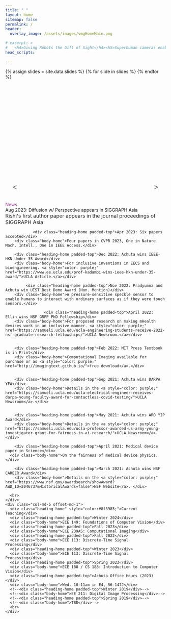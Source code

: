 ```yaml
---
title: " "
layout: home
sitemap: false
permalink: /
header:
  overlay_image: /assets/images/vmgHomeMain.png

# excerpt: >
#   <h4>Giving Robots the Gift of Sight</h4><h5>Superhuman cameras enable superhuman robotics,<br>advancing cyberphysical systems and digital health</h5>
head_scripts:

---
```

<main role="main" class="container-fluid">
  <div class="row slideshow">
    {% assign slides = site.data.slides %}
    {% for slide in slides %}
    <div class="col-12 p-0 slide">
      <img src="{{ slide.image_link }}" class="img-fluid">
      <div class="over-text d-none d-md-none d-lg-block">
        <div class="heading">{{ slide.title }}</div>
        <div class="body-home">{{ slide.text_line1 }}</div>
        <div class="body-home">{{ slide.text_line2 }}</div>
      </div>
    </div>
    {% endfor %}
    <!-- Navigation Arrows -->
    <div id="prevArrow" class="arrow arrow-left">&lt;</div>
    <div id="nextArrow" class="arrow arrow-right">&gt;</div>
  </div>
</main>


<style>
  /* CSS for slideshow */
  .slideshow {
    position: relative;
    height: 400px; /* Adjust height as per your image dimensions */
    overflow: hidden;
  }
  
  .slide {
    position: absolute;
    left: 0;
    top: 0;
    opacity: 0;
    transition: opacity 1s ease-in-out;
    width: 100%;
    margin: 0; /* Ensure no margin */
    padding: 0; /* Ensure no padding */
  }

  .slide.active {
    opacity: 1;
  }
  
  /* Additional styling for overlay text */
  .over-text {
    position: absolute;
    bottom: 20px;
    left: 60px;
    color: white;
    background-color: rgba(0, 0, 0, 0.5);
    padding: 10px;
    max-width: 510px;
  }
  
  .heading {
    font-size: 24px;
    font-weight: bold;
    margin-bottom: 5px;
  }
  
  .body-home {
    font-size: 16px;
  }

  .img-fluid {
    width: 100%;
    height: auto;
  }

 .arrow-left {
  position: absolute;
  bottom: 20px; 
  left: 20px; 
  width: 20px;
  height: 20px; 
  color:  #666262;
  font-size: 24px; 
  text-align: center;
  line-height: 20px; 
  cursor: pointer;
  z-index: 1000; 
}

.arrow-right {
  position: absolute;
  bottom: 20px; 
  right: 20px;
  width: 20px; 
  height: 20px;
  color:#666262 ;
  font-size: 24px; 
  text-align: center;
  line-height: 20px; 
  cursor: pointer;
  z-index: 1000; /* Ensure arrows are above slides */
}

</style>

<script>
document.addEventListener("DOMContentLoaded", function() {
  const slides = document.querySelectorAll(".slide");
  let currentSlide = 0;

  // Show first slide
  slides[currentSlide].classList.add("active");

  // Function to show next slide
  function nextSlide() {
    slides[currentSlide].classList.remove("active");
    currentSlide = (currentSlide + 1) % slides.length;
    slides[currentSlide].classList.add("active");
  }

  // Function to show previous slide
  function prevSlide() {
    slides[currentSlide].classList.remove("active");
    currentSlide = (currentSlide - 1 + slides.length) % slides.length;
    slides[currentSlide].classList.add("active");
  }

  // Automatically move to next slide every 3 seconds
  setInterval(nextSlide, 5000);

  // Button click events for navigation arrows
  document.getElementById("nextArrow").addEventListener("click", nextSlide);
  document.getElementById("prevArrow").addEventListener("click", prevSlide);
});
</script>




<br>



<main role="main" class="container">
  <div class="row">
    <div class="col-md-5 offset-md-1">
      <div class="heading-home" style="color:#8f3985;">News</div>





      
 <div class="heading-home padded-top">Aug 2023: Diffusion w/ Perspective appears in SIGGRAPH Asia</div>
        <div class="body-home">Rishi's first author paper appears in the journal proceedings of SIGGRAPH Asia</div>

                <div class="heading-home padded-top">Apr 2023: Six papers accepted</div>
        <div class="body-home">Four papers in CVPR 2023, One in Nature Mach. Intell., One in IEEE Access.</div>
        
	    <div class="heading-home padded-top">Dec 2022: Achuta wins IEEE-HKN Under 35 Award</div>
	    <div class="body-home">For inclusive inventions in EECS and bioengineering. <a style="color: purple;" href="https://www.ee.ucla.edu/prof-kadambi-wins-ieee-hkn-under-35-award/">UCLA Article.</a></div>
     
             <div class="heading-home padded-top">Nov 2022: Pradyumna and Achuta win UIST Best Demo Award (Hon. Mention)</div>
        <div class="body-home">A pressure-sensitive speckle sensor to enable humans to interact with ordinary surfaces as if they were touch sensors.</div>   
        
                     <div class="heading-home padded-top">April 2022: Ellin wins NSF GRFP PhD Fellowship</div>
        <div class="body-home">For proposed research on making mHealth devices work in an inclusive manner. <a style="color: purple;" href="https://samueli.ucla.edu/ucla-engineering-students-receive-2022-nsf-graduate-research-fellowships/">UCLA Newsroom.</a></div>   

             
        <div class="heading-home padded-top">Feb 2022: MIT Press Textbook is in Print</div>
        <div class="body-home">Computational Imaging available for purchase or as <a style="color: purple;" href="http://imagingtext.github.io/">free download</a>.</div>
           
        
        <div class="heading-home padded-top">Sep 2021: Achuta wins DARPA YFA</div>
	    <div class="body-home">Details in the <a style="color: purple;" href="https://samueli.ucla.edu/ucla-electrical-engineer-receives-darpa-young-faculty-award-for-contactless-covid-testing/">UCLA Newsroom</a>.</div>
     
     
        <div class="heading-home padded-top">May 2021: Achuta wins ARO YIP Award</div>
	    <div class="body-home">Details in the <a style="color: purple;" href="https://samueli.ucla.edu/ucla-professor-awarded-us-army-young-investigator-grant-for-fairness-in-ai-research/">UCLA Newsroom</a>.</div>  
	    
        <div class="heading-home padded-top">April 2021: Medical device paper in Science</div>
      <div class="body-home">On the fairness of medical device physics.</div>
	 
        <div class="heading-home padded-top">March 2021: Achuta wins NSF CAREER Award</div>
	    <div class="body-home">Details on the <a style="color: purple;" href="https://www.nsf.gov/awardsearch/showAward?AWD_ID=2046737&HistoricalAwards=false">NSF Website</a>. </div> 

      <br>
    </div>
    <div class="col-md-5 offset-md-1">
      <div class="heading-home" style="color:#8f3985;">Current Teaching</div>
      <div class="heading-home padded-top">Winter 2024</div>
      <div class="body-home">ECE 149: Foundations of Computer Vision</div>
      <div class="heading-home padded-top">Fall 2023</div>
      <div class="body-home">ECE 239AS: Computational Imaging</div>
      <div class="heading-home padded-top">Fall 2022</div>
      <div class="body-home">ECE 113: Discrete-Time Signal Processing</div>
      <div class="heading-home padded-top">Winter 2023</div>
      <div class="body-home">ECE 113: Discrete-Time Signal Processing</div>
      <div class="heading-home padded-top">Spring 2023</div>
      <div class="body-home">ECE 188 / CS 188: Introduction to Computer Vision</div>
      <div class="heading-home padded-top">Achuta Office Hours (2023)</div>
      <div class="body-home">Wed. 10-11am in E4, 56-147J</div>
      <!--<div class="heading-home padded-top">Winter 2019</div>-->
      <!--<div class="body-home">EE 211: Digital Image Processing</div>-->
      <!--<div class="heading-home padded-top">Spring 2019</div>-->
      <!--<div class="body-home">TBD</div>-->
      <br>
    </div>
  </div>
</main> <!-- container -->
